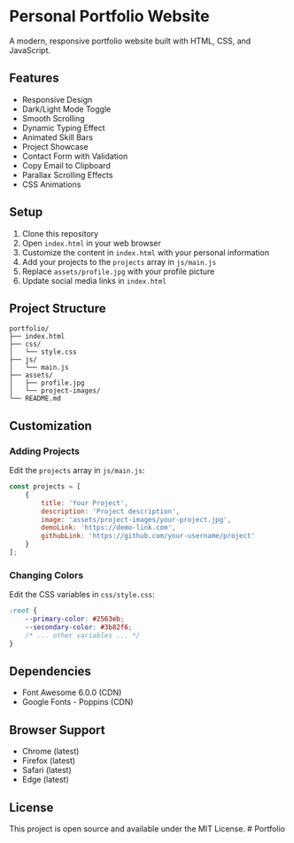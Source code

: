 # Personal Portfolio Website

A modern, responsive portfolio website built with HTML, CSS, and JavaScript.

## Features

- Responsive Design
- Dark/Light Mode Toggle
- Smooth Scrolling
- Dynamic Typing Effect
- Animated Skill Bars
- Project Showcase
- Contact Form with Validation
- Copy Email to Clipboard
- Parallax Scrolling Effects
- CSS Animations

## Setup

1. Clone this repository
2. Open `index.html` in your web browser
3. Customize the content in `index.html` with your personal information
4. Add your projects to the `projects` array in `js/main.js`
5. Replace `assets/profile.jpg` with your profile picture
6. Update social media links in `index.html`

## Project Structure

```
portfolio/
├── index.html
├── css/
│   └── style.css
├── js/
│   └── main.js
├── assets/
│   ├── profile.jpg
│   └── project-images/
└── README.md
```

## Customization

### Adding Projects

Edit the `projects` array in `js/main.js`:

```javascript
const projects = [
    {
        title: 'Your Project',
        description: 'Project description',
        image: 'assets/project-images/your-project.jpg',
        demoLink: 'https://demo-link.com',
        githubLink: 'https://github.com/your-username/project'
    }
];
```

### Changing Colors

Edit the CSS variables in `css/style.css`:

```css
:root {
    --primary-color: #2563eb;
    --secondary-color: #3b82f6;
    /* ... other variables ... */
}
```

## Dependencies

- Font Awesome 6.0.0 (CDN)
- Google Fonts - Poppins (CDN)

## Browser Support

- Chrome (latest)
- Firefox (latest)
- Safari (latest)
- Edge (latest)

## License

This project is open source and available under the MIT License.
#   P o r t f o l i o  
 